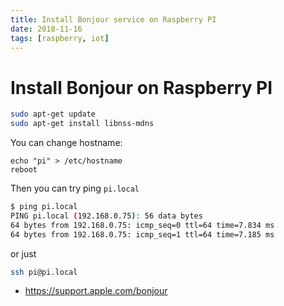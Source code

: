 ```yaml
---
title: Install Bonjour service on Raspberry PI
date: 2018-11-16
tags: [raspberry, iot]
---
```


# Install Bonjour on Raspberry PI

```bash
sudo apt-get update
sudo apt-get install libnss-mdns
```

You can change hostname:

```
echo "pi" > /etc/hostname 
reboot
```

Then you can try ping `pi.local`

```bash
$ ping pi.local
PING pi.local (192.168.0.75): 56 data bytes
64 bytes from 192.168.0.75: icmp_seq=0 ttl=64 time=7.834 ms
64 bytes from 192.168.0.75: icmp_seq=1 ttl=64 time=7.185 ms
```

or just 

```bash
ssh pi@pi.local
```

* https://support.apple.com/bonjour